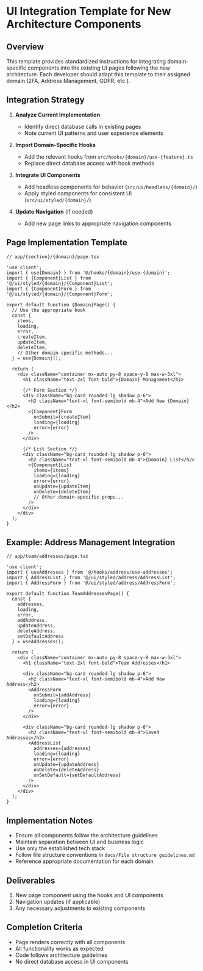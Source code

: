 # UI Integration Template for New Architecture Components

## Overview
This template provides standardized instructions for integrating domain-specific components into the existing UI pages following the new architecture. Each developer should adapt this template to their assigned domain (2FA, Address Management, GDPR, etc.).

## Integration Strategy
1. **Analyze Current Implementation**
   - Identify direct database calls in existing pages
   - Note current UI patterns and user experience elements

2. **Import Domain-Specific Hooks**
   - Add the relevant hooks from `src/hooks/{domain}/use-{feature}.ts`
   - Replace direct database access with hook methods

3. **Integrate UI Components**
   - Add headless components for behavior (`src/ui/headless/{domain}/`)
   - Apply styled components for consistent UI (`src/ui/styled/{domain}/`)

4. **Update Navigation** (if needed)
   - Add new page links to appropriate navigation components

## Page Implementation Template

```tsx
// app/{section}/{domain}/page.tsx

'use client';
import { use{Domain} } from '@/hooks/{domain}/use-{domain}';
import { {Component}List } from '@/ui/styled/{domain}/{Component}List';
import { {Component}Form } from '@/ui/styled/{domain}/{Component}Form';

export default function {Domain}Page() {
  // Use the appropriate hook
  const {
    items,
    loading,
    error,
    createItem,
    updateItem,
    deleteItem,
    // Other domain-specific methods...
  } = use{Domain}();
  
  return (
    <div className="container mx-auto py-8 space-y-8 max-w-3xl">
      <h1 className="text-2xl font-bold">{Domain} Management</h1>
      
      {/* Form Section */}
      <div className="bg-card rounded-lg shadow p-6">
        <h2 className="text-xl font-semibold mb-4">Add New {Domain}</h2>
        <{Component}Form 
          onSubmit={createItem}
          loading={loading}
          error={error}
        />
      </div>
      
      {/* List Section */}
      <div className="bg-card rounded-lg shadow p-6">
        <h2 className="text-xl font-semibold mb-4">{Domain} List</h2>
        <{Component}List 
          items={items}
          loading={loading}
          error={error}
          onUpdate={updateItem}
          onDelete={deleteItem}
          // Other domain-specific props...
        />
      </div>
    </div>
  );
}
```

## Example: Address Management Integration

```tsx
// app/team/addresses/page.tsx

'use client';
import { useAddresses } from '@/hooks/address/use-addresses';
import { AddressList } from '@/ui/styled/address/AddressList';
import { AddressForm } from '@/ui/styled/address/AddressForm';

export default function TeamAddressesPage() {
  const {
    addresses,
    loading,
    error,
    addAddress,
    updateAddress,
    deleteAddress,
    setDefaultAddress
  } = useAddresses();
  
  return (
    <div className="container mx-auto py-8 space-y-8 max-w-3xl">
      <h1 className="text-2xl font-bold">Team Addresses</h1>
      
      <div className="bg-card rounded-lg shadow p-6">
        <h2 className="text-xl font-semibold mb-4">Add New Address</h2>
        <AddressForm 
          onSubmit={addAddress}
          loading={loading}
          error={error}
        />
      </div>
      
      <div className="bg-card rounded-lg shadow p-6">
        <h2 className="text-xl font-semibold mb-4">Saved Addresses</h2>
        <AddressList 
          addresses={addresses}
          loading={loading}
          error={error}
          onUpdate={updateAddress}
          onDelete={deleteAddress}
          onSetDefault={setDefaultAddress}
        />
      </div>
    </div>
  );
}
```

## Implementation Notes
- Ensure all components follow the architecture guidelines
- Maintain separation between UI and business logic
- Use only the established tech stack
- Follow file structure conventions in `docs/File structure guidelines.md`
- Reference appropriate documentation for each domain

## Deliverables
1. New page component using the hooks and UI components
2. Navigation updates (if applicable)
3. Any necessary adjustments to existing components

## Completion Criteria
- Page renders correctly with all components
- All functionality works as expected
- Code follows architecture guidelines
- No direct database access in UI components
